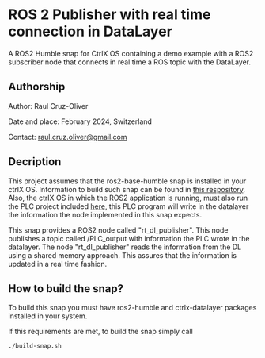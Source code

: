 # ROS 2 Publisher with real time connection in DataLayer
A ROS2 Humble snap for CtrlX OS containing a demo example with a ROS2 subscriber node that connects in real time a ROS topic with the DataLayer.

## Authorship
Author: Raul Cruz-Oliver

Date and place: February 2024, Switzerland

Contact: raul.cruz.oliver@gmail.com

## Decription
This project assumes that the ros2-base-humble snap is installed in your ctrlX OS. Information to build such snap can be found in [this respository](../../base-humble/). Also, the ctrlX OS in which the ROS2 application is running, must also run the PLC project included [here](../ROS2_rt.zip), this PLC program will write in the datalayer the information the node implemented in this snap expects.

This snap provides a ROS2 node called "rt_dl_publisher". This node publishes a topic called /PLC_output with information the PLC wrote in the datalayer. The node "rt_dl_publisher" reads the information from the DL using a shared memory approach. This assures that the information is updated in a real time fashion.

## How to build the snap?
To build this snap you must have ros2-humble and ctrlx-datalayer packages installed in your system.

If this requirements are met, to build the snap simply call

```bash
./build-snap.sh
```







